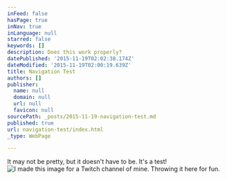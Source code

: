 ```yaml
---
inFeed: false
hasPage: true
inNav: true
inLanguage: null
starred: false
keywords: []
description: Does this work properly?
datePublished: '2015-11-19T02:02:38.174Z'
dateModified: '2015-11-19T02:00:19.639Z'
title: Navigation Test
authors: []
publisher:
  name: null
  domain: null
  url: null
  favicon: null
sourcePath: _posts/2015-11-19-navigation-test.md
published: true
url: navigation-test/index.html
_type: WebPage

---
```

It may not be pretty, but it doesn't have to be. It's a test!
![I made this image for a Twitch channel of mine. Throwing it here for fun.](https://the-grid-user-content.s3-us-west-2.amazonaws.com/5cae8104-9eeb-4d8d-8e1b-6bdb112de472.jpg)